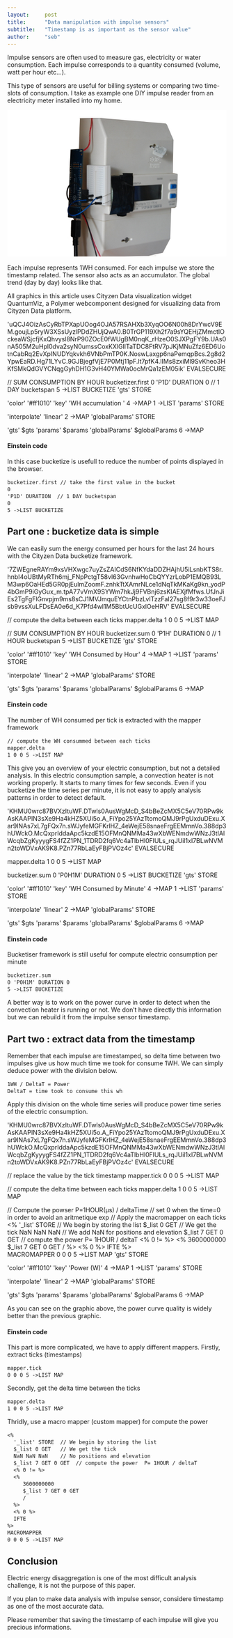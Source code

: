 ```yaml
---
layout:     post
title:      "Data manipulation with impulse sensors"
subtitle:   "Timestamp is as important as the sensor value"
author:     "seb"
---
```

<script src="https://api0.cityzendata.net/widgets/quantumviz/dependencies/webcomponentsjs/webcomponents.js"></script>
<link rel="import" href="https://api0.cityzendata.net/widgets/quantumviz/czd-quantumviz.html">

Impulse sensors are often used to measure gas, electricity or water consumption.
Each impulse corresponds to a quantity consumed (volume, watt per hour etc…).

This type of sensors are useful for billing systems or comparing two time-slots of consumption.
I take as example one DIY impulse reader from an electricity meter installed into my home.

![DIY impulse sensor](/img/tickToPower-01_640px.jpg)

Each impulse represents 1WH consumed. For each impulse we store the timestamp related.
The sensor also acts as an accumulator. The global trend (day by day) looks like that.

All graphics in this article uses Cityzen Data visualization widget QuantumViz, a Polymer webcomponent designed for visualizing data from Cityzen Data platform.

<czd-quantumviz width="500" height="400" host="https://api0.cityzendata.net">
'uQCJ4OizAsCyRbTPXapUOog4OJA57RSAHXb3XyqOO6N00h8DrYwcV9EM.goujLp5ryW3XSsUyzlPDdZHUjQwA0.B0TrGP119Xh2f7a9sYQEHjZMmctIOckeaWSjcfjKxQhvysl8NrP90ZOcE0fWUgBM0nqK_rHzeO0SJXPgFY9b.UAs0nA505M2uHpl0dva2syN0umssCoxKXlGlITaTDC8FtRV7pJKjMNuZfz6ED6UotnCabRq2EvXpINUDYqkvkh6VNbPmTP0K.NoswLaxgp6naPemqpBcs.2g8d2YpwEaRD.Hg71LYvC.9GJBjegfVjE7P0Mtj11pF.lt7pfK4.lIMs8zxiMl9SvKheo3HKfSMkQdGVYCNqgGyhDH1G3vH40YMWa0ocMrQa1zEM05ik'
EVALSECURE

// SUM CONSUMPTION BY HOUR
bucketizer.first
0 'P1D' DURATION 0  // 1 DAY bucketspan
5 ->LIST BUCKETIZE
'gts' STORE

'color' '#ff1010'
'key' 'WH accumulation '
4 ->MAP
1 ->LIST
'params' STORE

'interpolate' 'linear' 2 ->MAP
'globalParams' STORE

'gts' $gts
'params' $params
'globalParams' $globalParams
6 ->MAP
</czd-quantumviz>

#### Einstein code #####
In this case bucketize is usefull to reduce the number of points displayed in the browser.

    bucketizer.first // take the first value in the bucket
    0
    'P1D' DURATION  // 1 DAY bucketspan
    0
    5 ->LIST BUCKETIZE

## Part one : bucketize data is simple  ##

We can easily sum the energy consumed per hours for the last 24 hours with the Cityzen Data bucketize framework.

<czd-quantumviz width="500" height="400" host="https://api0.cityzendata.net">
'7ZWEgneRAYm9xsVHXwgc7uyZsZAICdS6NfKYdaDDZHAjhU5iLsnbKTS8r.hnbI4oUBtMyRTh6mj_FNpPctgT58vl63GvnhwHoCbQYYzrLobP1EMQB93LM3wp6OaHEd5GR0pjEulmZoomF.znhkTtXAmrNLce1dNqTkMKaKg9kn_yodP4bGmP9iGyGux_m.tpA77vVmX9SYWm7hkJj9FVBnj6zsKIAEXjfMfws.UfJnJiEs2TgFgFlGnvpjm9ms8sCJ1MVJmquEYCtnPbzLvlTzzFaI27sg8f9r3w33oeFJsb9vssXuLFDsEA0e6d_K7Pfd4wl1M5BbtUcUGxlOeHRV'
EVALSECURE

// compute the delta between each ticks
mapper.delta
1 0 0 5 ->LIST MAP

// SUM CONSUMPTION BY HOUR
bucketizer.sum
0 'P1H' DURATION 0  // 1 HOUR bucketspan
5 ->LIST BUCKETIZE
'gts' STORE

'color' '#ff1010'
'key' 'WH Consumed by Hour'
4 ->MAP
1 ->LIST
'params' STORE

'interpolate' 'linear' 2 ->MAP
'globalParams' STORE

'gts' $gts
'params' $params
'globalParams' $globalParams
6 ->MAP
</czd-quantumviz>

#### Einstein code ####
The number of WH consumed per tick is extracted with the mapper framework

    // compute the WH consummed between each ticks
    mapper.delta
    1 0 0 5 ->LIST MAP

This give you an overview of your electric consumption, but not a detailed analysis. In this electric consumption sample, a convection heater is not working properly. It starts to many times for few seconds.
Even if you bucketize the time series per minute, it is not easy to apply analysis patterns in order to detect default.

<czd-quantumviz width="500" height="400" host="https://api0.cityzendata.net">
'KHMU0wrc87BVXzItuWF.DTwls0AusWgMcD_S4bBeZcMX5C5eV70RPw9kAsKAAPIN3sXe9Ha4kHZ5XUi5o.A_FiYpo25YAzTtomoQMJ9rPgUxduDExu.Xar9INAs7xL7gFQx7n.sWJyfeMGFKrlHZ_4eWejE58snaeFrgEEMmnVo.388dp3hUWckO.McQxprIddaApc5kzdE15OFMnQNMMa43wXbWENmdwWNzJ3tIAlWcqbZgKyyygFS4fZZ1PN_1TDRD2fq6Vc4aTlbHl0FlULs_rqJUil1xI7BLwNVMn2toWDVxAK9K8.PZn77RbLaEyFBjPVOz4c'
EVALSECURE

mapper.delta
1 0 0 5 ->LIST MAP

bucketizer.sum
0 'P0H1M' DURATION 0
5 ->LIST BUCKETIZE
'gts' STORE

'color' '#ff1010'
'key' 'WH Consumed by Minute'
4 ->MAP
1 ->LIST
'params' STORE

'interpolate' 'linear' 2 ->MAP
'globalParams' STORE

'gts' $gts
'params' $params
'globalParams' $globalParams
6 ->MAP
</czd-quantumviz>

#### Einstein code ####
Bucketiser framework is still useful for compute electric consumption per minute

    bucketizer.sum
    0 'P0H1M' DURATION 0
    5 ->LIST BUCKETIZE

A better way is to work on the power curve in order to detect when the convection heater is running or not.
We don’t have directly this information but we can rebuild it from the impulse sensor timestamp.

## Part two : extract data from the timestamp ##

Remember that each impulse are timestamped, so delta time between two impulses give us how much time we took for consume 1WH.
We can simply deduce power with the division below.

    1WH / DeltaT = Power
    DeltaT = time took to consume this wh

Apply this division on the whole time series will produce power time series of the electric consumption.

<czd-quantumviz width="500" height="400" host="https://api0.cityzendata.net">
'KHMU0wrc87BVXzItuWF.DTwls0AusWgMcD_S4bBeZcMX5C5eV70RPw9kAsKAAPIN3sXe9Ha4kHZ5XUi5o.A_FiYpo25YAzTtomoQMJ9rPgUxduDExu.Xar9INAs7xL7gFQx7n.sWJyfeMGFKrlHZ_4eWejE58snaeFrgEEMmnVo.388dp3hUWckO.McQxprIddaApc5kzdE15OFMnQNMMa43wXbWENmdwWNzJ3tIAlWcqbZgKyyygFS4fZZ1PN_1TDRD2fq6Vc4aTlbHl0FlULs_rqJUil1xI7BLwNVMn2toWDVxAK9K8.PZn77RbLaEyFBjPVOz4c'
EVALSECURE

// replace the value by the tick timestamp
mapper.tick
0 0 0 5 ->LIST MAP

// compute the delta time between each ticks
mapper.delta
1 0 0 5 ->LIST MAP

// Compute the powser P=1HOUR(µs) / deltaTime
// set 0 when the time=0 in order to avoid an aritmetique exp
// Apply the macromapper on each ticks
<%
'_list' STORE       // We begin by storing the list
$_list 0 GET        // We get the tick
NaN NaN NaN         // We add NaN for positions and elevation
$_list 7 GET 0 GET  // compute the power  P= 1HOUR / deltaT
<% 0 != %>
<%
3600000000
$_list 7 GET 0 GET
/
%>
<% 0 %>
IFTE
%>           
MACROMAPPER
0 0 0 5 ->LIST MAP
'gts' STORE

'color' '#ff1010'
'key' 'Power (W)'
4 ->MAP
1 ->LIST
'params' STORE

'interpolate' 'linear' 2 ->MAP
'globalParams' STORE

'gts' $gts
'params' $params
'globalParams' $globalParams
6 ->MAP
</czd-quantumviz>

As you can see on the graphic above, the power curve quality is widely better than the previous graphic.

#### Einstein code ####
This part is more complicated, we have to apply different mappers.
Firstly, extract ticks (timestamps)

    mapper.tick
    0 0 0 5 ->LIST MAP

Secondly, get the delta time between the ticks

    mapper.delta
    1 0 0 5 ->LIST MAP

Thridly, use a macro mapper (custom mapper) for compute the power

    <%
      '_list' STORE  // We begin by storing the list
      $_list 0 GET   // We get the tick
      NaN NaN NaN    // No positions and elevation
      $_list 7 GET 0 GET  // compute the power  P= 1HOUR / deltaT
      <% 0 != %>
      <%
         3600000000
         $_list 7 GET 0 GET
         /
      %>
      <% 0 %>
      IFTE
    %>           
    MACROMAPPER
    0 0 0 5 ->LIST MAP

## Conclusion ##

Electric energy disaggregation is one of the most difficult analysis challenge, it is not the purpose of this paper.

If you plan to make data analysis with impulse sensor, considere timestamp as one of the most accurate data.

Please remember that saving the timestamp of each impulse will give you precious informations.
